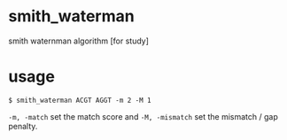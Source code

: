 # smith_waterman
smith waternman algorithm [for study]

# usage
``$ smith_waterman ACGT AGGT -m 2 -M 1``

`-m, -match` set the match score and `-M, -mismatch` set the mismatch / gap penalty.
